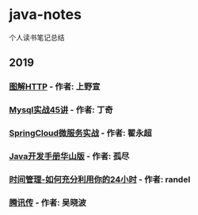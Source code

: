 # java-notes
个人读书笔记总结

## 2019

### [图解HTTP](./java-notes/2019/图解HTTP.MD) - 作者: 上野宣

### [Mysql实战45讲](./java-notes/2019/Mysql实战45讲.MD) - 作者: 丁奇

### [SpringCloud微服务实战](./java-notes/2019/SpringCloud微服务实战.MD) - 作者: 翟永超

### [Java开发手册华山版](./java-notes/2019/Java开发手册.MD) - 作者: 孤尽

### [时间管理-如何充分利用你的24小时](./java-notes/2019/时间管理.MD) - 作者: randel

### [腾讯传](./java-notes/2019/腾讯传.MD) - 作者: 吴晓波